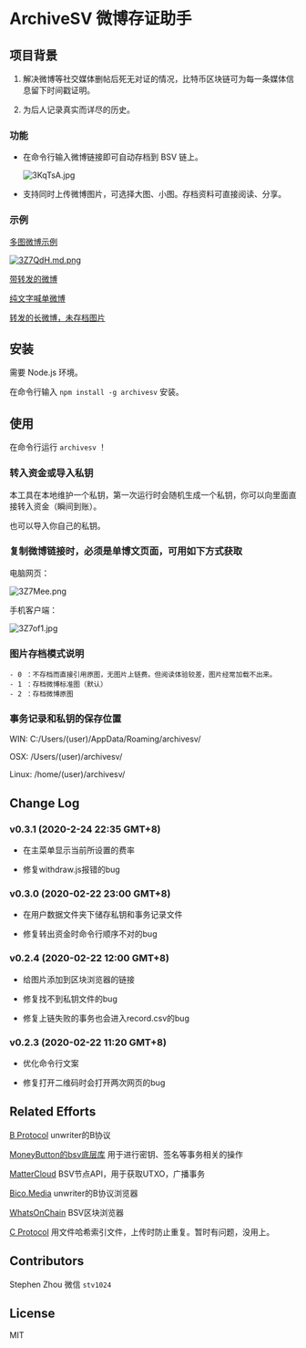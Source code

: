 # ArchiveSV 微博存证助手
 
## 项目背景

1. 解决微博等社交媒体删帖后死无对证的情况，比特币区块链可为每一条媒体信息留下时间戳证明。

1. 为后人记录真实而详尽的历史。

### 功能

- 在命令行输入微博链接即可自动存档到 BSV 链上。

    ![3KqTsA.jpg](https://s2.ax1x.com/2020/02/22/3KqTsA.jpg)

- 支持同时上传微博图片，可选择大图、小图。存档资料可直接阅读、分享。

### 示例

[多图微博示例](https://bico.media/a50c6f9f48eb598da3496175385d1c41f38e633f157b9f20fb74ed22154f2a00)

[![3Z7QdH.md.png](https://s2.ax1x.com/2020/02/20/3Z7QdH.md.png)](https://bico.media/a50c6f9f48eb598da3496175385d1c41f38e633f157b9f20fb74ed22154f2a00)

[带转发的微博](https://bico.media/268c5dd2639cbb7c273938c662a2dda793ae4ee81fa6d9271b6e49ac1710589c)

[纯文字喊单微博](https://bico.media/4d2680717cb9c7cd9f32a269548d9147babe98c741e7ce5050c5c3815c9bc07c)

[转发的长微博，未存档图片](https://bico.media/cb3f593ddb507fac786b3a43a98f9929a5b7e9314717c8d246494c23e8db7058)


## 安装

需要 Node.js 环境。

在命令行输入 ```npm install -g archivesv``` 安装。

## 使用

在命令行运行 ```archivesv``` ！

### 转入资金或导入私钥

本工具在本地维护一个私钥，第一次运行时会随机生成一个私钥，你可以向里面直接转入资金（瞬间到账）。

也可以导入你自己的私钥。

### 复制微博链接时，必须是单博文页面，可用如下方式获取

电脑网页：

![3Z7Mee.png](https://s2.ax1x.com/2020/02/20/3Z7Mee.png)

手机客户端：

![3Z7of1.jpg](https://s2.ax1x.com/2020/02/20/3Z7of1.jpg)

### 图片存档模式说明

    - 0 ：不存档而直接引用原图，无图片上链费。但阅读体验较差，图片经常加载不出来。
    - 1 ：存档微博标准图（默认）
    - 2 ：存档微博原图

### 事务记录和私钥的保存位置

WIN: C:/Users/(user)/AppData/Roaming/archivesv/

OSX: /Users/(user)/archivesv/

Linux: /home/(user)/archivesv/

## Change Log

### v0.3.1 (2020-2-24 22:35 GMT+8)

- 在主菜单显示当前所设置的费率

- 修复withdraw.js报错的bug

### v0.3.0 (2020-02-22 23:00 GMT+8)

- 在用户数据文件夹下储存私钥和事务记录文件

- 修复转出资金时命令行顺序不对的bug

### v0.2.4 (2020-02-22 12:00 GMT+8)

- 给图片添加到区块浏览器的链接

- 修复找不到私钥文件的bug

- 修复上链失败的事务也会进入record.csv的bug

### v0.2.3 (2020-02-22 11:20 GMT+8)

- 优化命令行文案

- 修复打开二维码时会打开两次网页的bug

## Related Efforts

[B Protocol](https://github.com/unwriter/B) unwriter的B协议

[MoneyButton的bsv底层库](https://docs.moneybutton.com) 用于进行密钥、签名等事务相关的操作

[MatterCloud](https://www.mattercloud.net) BSV节点API，用于获取UTXO，广播事务

[Bico.Media](https://bico.media) unwriter的B协议浏览器

[WhatsOnChain](https://whatsonchain.com/) BSV区块浏览器

[C Protocol](https://c.bitdb.network) 用文件哈希索引文件，上传时防止重复。暂时有问题，没用上。

## Contributors

Stephen Zhou 微信 `stv1024`

## License

MIT